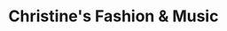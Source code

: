 ---
title: "Christine's Fashion & Music"
url: /holly-springs/christines-fashion-und-music/
shop: Musik
---